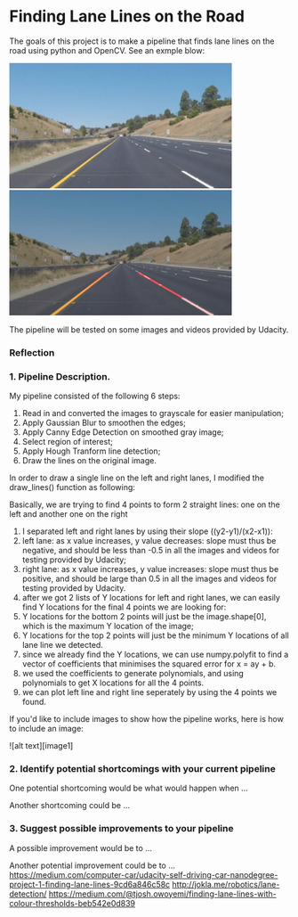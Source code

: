 # **Finding Lane Lines on the Road** 

The goals of this project is to make a pipeline that finds lane lines on the road using python and OpenCV. See an exmple blow:

<img src="test_images/whiteCarLaneSwitch.jpg" width="400"/>           <img src="test_images_output/step6.jpg" width="400"/>

The pipeline will be tested on some images and videos provided by Udacity. 

### Reflection

### 1. Pipeline Description.

My pipeline consisted of the following 6 steps:
1. Read in and converted the images to grayscale for easier manipulation;
2. Apply Gaussian Blur to smoothen the edges;
3. Apply Canny Edge Detection on smoothed gray image;
4. Select region of interest;
5. Apply Hough Tranform line detection;
6. Draw the lines on the original image.

In order to draw a single line on the left and right lanes, I modified the draw_lines() function as following:

Basically, we are trying to find 4 points to form 2 straight lines: one on the left and another one on the right
1. I separated left and right lanes by using their slope ((y2-y1)/(x2-x1)):
  1. left lane: as x value increases, y value decreases: slope must thus be negative, and should be less than -0.5 in all the images and videos for testing provided by Udacity;
  2. right lane: as x value increases, y value increases: slope must thus be positive, and should be large than 0.5 in all the images and videos for testing provided by Udacity.
2. after we got 2 lists of Y locations for left and right lanes, we can easily find Y locations for the final 4 points we are looking for:	
  1. Y locations for the bottom 2 points will just be the image.shape[0], which is the maximum Y location of the image;
  2. Y locations for the top 2 points will just be the minimum Y locations of all lane line we detected.
3. since we already find the Y locations, we can use numpy.polyfit to find a vector of coefficients that minimises the squared error for x = ay + b.
4. we used the coefficients to generate polynomials, and using polynomials to get X locations for all the 4 points.
5. we can plot left line and right line seperately by using the 4 points we found.

If you'd like to include images to show how the pipeline works, here is how to include an image: 

![alt text][image1]


### 2. Identify potential shortcomings with your current pipeline


One potential shortcoming would be what would happen when ... 

Another shortcoming could be ...


### 3. Suggest possible improvements to your pipeline

A possible improvement would be to ...

Another potential improvement could be to ...
https://medium.com/computer-car/udacity-self-driving-car-nanodegree-project-1-finding-lane-lines-9cd6a846c58c
http://jokla.me/robotics/lane-detection/
https://medium.com/@tjosh.owoyemi/finding-lane-lines-with-colour-thresholds-beb542e0d839
